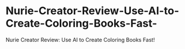 # Nurie-Creator-Review-Use-AI-to-Create-Coloring-Books-Fast-
Nurie Creator Review: Use AI to Create Coloring Books Fast!

